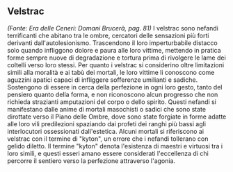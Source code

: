 ## **Velstrac**

*(Fonte: Era delle Ceneri: Domani Brucerà, pag. 81)* I velstrac sono nefandi terrificanti che abitano tra le ombre, cercatori delle sensazioni più forti derivanti dall'autolesionismo. Trascendono il loro imperturbabile distacco solo quando infliggono dolore e paura alle loro vittime, mettendo in pratica forme sempre nuove di degradazione e tortura prima di rivolgere le lame dei coltelli verso loro stessi. Per quanto i velstrac si considerino oltre limitazioni simili alla moralità e ai tabù dei mortali, le loro vittime li conoscono come aguzzini apatici capaci di infliggere sofferenze umilianti e sadiche. Sostengono di essere in cerca della perfezione in ogni loro gesto, tanto del pensiero quanto della forma, e non riconoscono alcun progresso che non richieda strazianti amputazioni del corpo o dello spirito. Questi nefandi si manifestano dalle anime di mortali masochisti o sadici che sono state dirottate verso il Piano delle Ombre, dove sono state forgiate in forme adatte alle loro vili predilezioni spaziando dai profeti dei ranghi più bassi agli interlocutori ossessionati dall'estetica. Alcuni mortali si riferiscono ai velstrac con il termine di "kyton", un errore che i nefandi tollerano con gelido diletto. Il termine "kyton" denota l'esistenza di maestri e virtuosi tra i loro simili, e questi esseri amano essere considerati l'eccellenza di chi percorre il sentiero verso la perfezione attraverso l'agonia.
